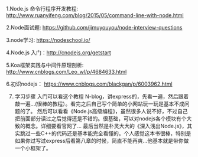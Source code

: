 1.Node.js 命令行程序开发教程: http://www.ruanyifeng.com/blog/2015/05/command-line-with-node.html

2.Node面试题: https://github.com/jimuyouyou/node-interview-questions

3.node学习: https://nodeschool.io/

4.Node.js 入门：http://cnodejs.org/getstart

5.Koa框架实践与中间件原理剖析: http://www.cnblogs.com/Leo_wl/p/4684633.html

6.初识nodejs： https://www.cnblogs.com/blackgan/p/6003962.html

7. 学习步骤
       入门可以看这个教程 N-blog，讲express的，先看一遍，然后跟着敲一遍…(很棒的教程）。看完之后自己写个简单的小网站玩一玩是基本不成问题的了。
       然后可以看看《Node.js高级编程》，虽然很多人说不好，不过自己把前面部分读过之后觉得还是不错的。很基础，可以对nodejs各个模块有个大致的概念。详细要看官网了…
       最后当然是朴灵大大的《深入浅出Node.js》，其实跳过一些C++的代码还是基本能完全看懂的。个人感觉这本书很棒，特别是如果你过写过express后看第八章的时候，简直不能再爽…他基本就是带你做一个小框架了。

